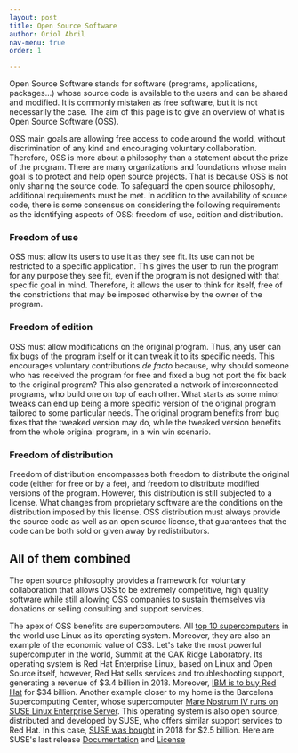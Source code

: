 ```yaml
---
layout: post
title: Open Source Software
author: Oriol Abril
nav-menu: true
order: 1

---
```


Open Source Software stands for software (programs, applications, packages...)
whose source code is available to the users and can be shared and modified. It
is commonly mistaken as free software, but it is not necessarily the case. The
aim of this page is to give an overview of what is Open Source Software (OSS).

OSS main goals are allowing free access to code around the world, without
discrimination of any kind and encouraging voluntary collaboration. Therefore,
OSS is more about a philosophy than a statement about the prize of the
program. There are many organizations and foundations whose main goal is to
protect and help open source projects. That is because OSS is not only sharing
the source code. To safeguard the open source philosophy, additional
requirements must be met. In addition to the availability of source code, there
is some consensus on considering the following
requirements as the identifying aspects of OSS: freedom of use, edition and
distribution.

### Freedom of use
OSS must allow its users to use it as they see fit. Its use can not be
restricted to a specific application. This gives the user to run the program
for any purpose they see fit, even if the program is not designed with that
specific goal in mind. Therefore, it allows the user to think for itself, free
of the constrictions that may be imposed otherwise by the owner of the
program.

### Freedom of edition
OSS must allow modifications on the original program. Thus, any user can fix
bugs of the program itself or it can tweak it to its specific needs.
This encourages voluntary contributions _de facto_ because, why should someone
who has received the program for free and fixed a bug not port the fix back to
the original program? This also generated a network of interconnected
programs, who build one on top of each other. What starts as some minor tweaks
can end up being a more specific version of the original program tailored to
some particular needs. The original program benefits from bug fixes that the
tweaked version may do, while the tweaked version benefits from the whole
original program, in a win win scenario.

### Freedom of distribution
Freedom of distribution encompasses both freedom to distribute the original
code (either for free or by a fee), and freedom to distribute modified
versions of the program. However, this distribution is still subjected to a
license. What changes from proprietary software are the conditions on the distribution
imposed by this license. OSS distribution must always provide the source code
as well as an open source license, that guarantees that the code can be both
sold or given away by redistributors.

## All of them combined
The open source philosophy provides a framework for voluntary collaboration
that allows OSS to be extremely competitive, high quality software while still
allowing OSS companies to sustain themselves via donations or selling
consulting and support services.

The apex of OSS benefits are supercomputers. All
[top 10 supercomputers](https://en.wikipedia.org/wiki/TOP500#TOP_500)
in the world use Linux as its operating system. Moreover, they are also an
example of the economic value of OSS. Let's take the most powerful
supercomputer in the world, Summit at the OAK Ridge Laboratory. Its operating
system is Red Hat Enterprise Linux, based on Linux and Open Source itself, however, Red Hat sells
services and troubleshooting support, generating a revenue of $3.4 billion in 2018.
Moreover, [IBM is to buy Red Hat](https://www.reuters.com/article/us-red-hat-m-a-ibm/ibm-to-acquire-software-company-red-hat-for-34-billion-idUSKCN1N20N3)
for $34 billion. Another example closer to my home is the Barcelona
Supercomputing Center, whose supercomputer
[Mare Nostrum IV runs on SUSE Linux Enterprise Server](https://www.bsc.es/marenostrum/marenostrum/technical-information).
This operating system is also open source, distributed and developed by SUSE,
who offers similar support services to Red Hat. In this case, [SUSE was
bought](://www.computing.co.uk/ctg/news/3035155/micro-focus-to-sell-suse-linux-to-private-equity-firm-for-usd25bn)
in 2018 for $2.5 billion. Here are SUSE's last release
[Documentation](https://www.suse.com/documentation/sles-15/book_quickstarts/data/art_sle_installquick.html) and
[License](https://www.suse.com/documentation/sles-15/book_quickstarts/data/sect1_article_book_quickstarts.html)
